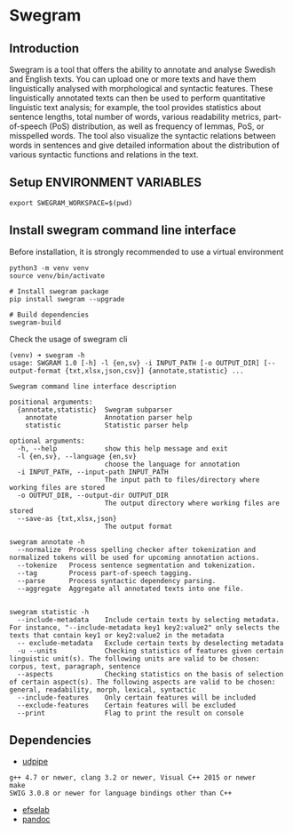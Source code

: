 # Swegram

## Introduction

Swegram is a tool that offers the ability to annotate and analyse Swedish and English texts. You can upload one or more texts and have them linguistically analysed with morphological and syntactic features. These linguistically annotated texts can then be used to perform quantitative linguistic text analysis; for example, the tool provides statistics about sentence lengths, total number of words, various readability metrics, part-of-speech (PoS) distribution, as well as frequency of lemmas, PoS, or misspelled words. The tool also visualize the syntactic relations between words in sentences and give detailed information about the distribution of various syntactic functions and relations in the text.


## Setup ENVIRONMENT VARIABLES
```console
export SWEGRAM_WORKSPACE=$(pwd)
```


## Install swegram command line interface

Before installation, it is strongly recommended to use a virtual environment
```
python3 -m venv venv
source venv/bin/activate
```

```console
# Install swegram package
pip install swegram --upgrade

# Build dependencies
swegram-build
```

Check the usage of swegram cli
```console
(venv) ➜ swegram -h                                                               
usage: SWGRAM 1.0 [-h] -l {en,sv} -i INPUT_PATH [-o OUTPUT_DIR] [--output-format {txt,xlsx,json,csv}] {annotate,statistic} ...

Swegram command line interface description

positional arguments:
  {annotate,statistic}  Swegram subparser
    annotate            Annotation parser help
    statistic           Statistic parser help

optional arguments:
  -h, --help            show this help message and exit
  -l {en,sv}, --language {en,sv}
                        choose the language for annotation
  -i INPUT_PATH, --input-path INPUT_PATH
                        The input path to files/directory where working files are stored
  -o OUTPUT_DIR, --output-dir OUTPUT_DIR
                        The output directory where working files are stored
  --save-as {txt,xlsx,json}
                        The output format

swegram annotate -h
  --normalize  Process spelling checker after tokenization and normalized tokens will be used for upcoming annotation actions.
  --tokenize   Process sentence segmentation and tokenization.
  --tag        Process part-of-speech tagging.
  --parse      Process syntactic dependency parsing.
  --aggregate  Aggregate all annotated texts into one file.


swegram statistic -h
  --include-metadata    Include certain texts by selecting metadata. For instance, "--include-metadata key1 key2:value2" only selects the texts that contain key1 or key2:value2 in the metadata
  -- exclude-metadata   Exclude certain texts by deselecting metadata
  -u --units            Checking statistics of features given certain linguistic unit(s). The following units are valid to be chosen: corpus, text, paragraph, sentence
  --aspects             Checking statistics on the basis of selection of certain aspect(s). The following aspects are valid to be chosen: general, readability, morph, lexical, syntactic
  --include-features    Only certain features will be included
  --exclude-features    Certain features will be excluded
  --print               Flag to print the result on console 
```


## Dependencies

* [udpipe](https://ufal.mff.cuni.cz/udpipe/1/install)

```
g++ 4.7 or newer, clang 3.2 or newer, Visual C++ 2015 or newer
make
SWIG 3.0.8 or newer for language bindings other than C++
```

* [efselab](https://github.com/robertostling/efselab)
* [pandoc](https://pandoc.org)

